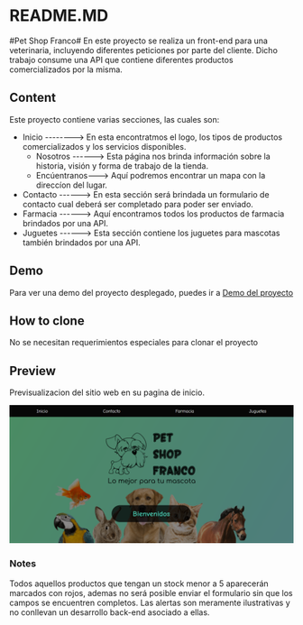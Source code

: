 # README.MD
#Pet Shop Franco# 
En este proyecto se realiza un front-end para una veterinaria, incluyendo diferentes peticiones por parte del cliente. Dicho trabajo consume una API que contiene diferentes productos comercializados por la misma.

## Content
Este proyecto contiene varias secciones, las cuales son:

* Inicio --------> En esta encontratmos el logo, los tipos de productos comercializados y los servicios disponibles.
    * Nosotros ------> Esta página nos brinda información sobre la historia, visión y forma de trabajo de la tienda.
    * Encúentranos---> Aquí podremos encontrar un mapa con la direccíon del lugar.
* Contacto ------> En esta sección será brindada un formulario de contacto cual deberá ser completado para poder ser enviado.
* Farmacia ------> Aquí encontramos todos los productos de farmacia brindados por una API.
* Juguetes ------> Esta sección contiene los juguetes para mascotas también brindados por una API.

## Demo
Para ver una demo del proyecto desplegado, puedes ir a [Demo del proyecto](https://compassionate-shockley-f94102.netlify.app/)

## How to clone
No se necesitan requerimientos especiales para clonar el proyecto

## Preview
Previsualizacion del sitio web en su pagina de inicio.

![](assets/Pet_Shop.png)

### Notes
Todos aquellos productos que tengan un stock menor a 5 aparecerán marcados con rojos, ademas no será posible enviar el formulario sin que los campos se encuentren completos. Las alertas son meramente ilustrativas y no conllevan un desarrollo back-end asociado a ellas.
